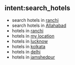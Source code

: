 ## intent:search_hotels
- search hotels in [ranchi](city)
- search hotels in [Allahabad](city)
- hotels in [ranchi](city)
- hotels in [my location](city)
- hotels in [lucknow](city)
- hotels in [kolkata](city)
- hotels in [delhi](city)
- hotels in [jamshedpur](city)
